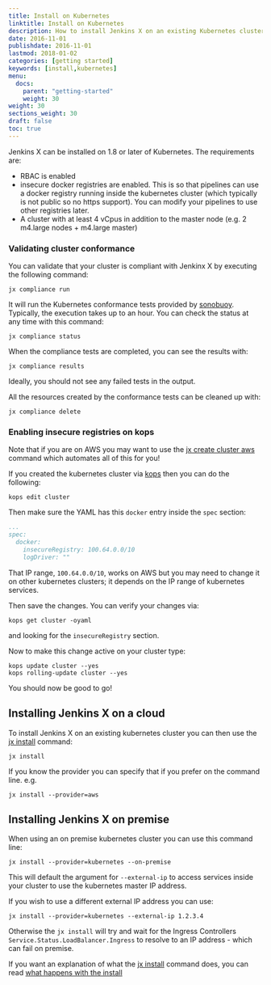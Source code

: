 ```yaml
---
title: Install on Kubernetes
linktitle: Install on Kubernetes
description: How to install Jenkins X on an existing Kubernetes cluster
date: 2016-11-01
publishdate: 2016-11-01
lastmod: 2018-01-02
categories: [getting started]
keywords: [install,kubernetes]
menu:
  docs:
    parent: "getting-started"
    weight: 30
weight: 30
sections_weight: 30
draft: false
toc: true
---
```


Jenkins X can be installed on 1.8 or later of Kubernetes. The requirements are:

* RBAC is enabled
* insecure docker registries are enabled. This is so that pipelines can use a docker registry running inside the kubernetes cluster (which typically is not public so no https support). You can modify your pipelines to use other registries later.
* A cluster with at least 4 vCpus in addition to the master node (e.g. 2 m4.large nodes + m4.large master)

### Validating cluster conformance 

You can validate that your cluster is compliant with Jenkinx X by executing the following command:

    jx compliance run

It will run the Kubernetes conformance tests provided by [sonobuoy](https://github.com/heptio/sonobuoy). Typically, the execution takes up to an hour. 
You can check the status at any time with this command:

    jx compliance status

When the compliance tests are completed, you can see the results with:

    jx compliance results

Ideally, you should not see any failed tests in the output.

All the resources created by the conformance tests can be cleaned up with:

    jx compliance delete

### Enabling insecure registries on kops

Note that if you are on AWS you may want to use the [jx create cluster aws](/getting-started/create-cluster/#using-amazon-aws) command which automates all of this for you!

If you created the kubernetes cluster via [kops](https://github.com/kubernetes/kops) then you can do the following:

```
kops edit cluster 
```

Then make sure the YAML has this `docker` entry inside the `spec` section:

```yaml 
...
spec:
  docker:
    insecureRegistry: 100.64.0.0/10
    logDriver: ""
``` 

That IP range, `100.64.0.0/10`, works on AWS but you may need to change it on other kubernetes clusters; it depends on the IP range of kubernetes services.
 
Then save the changes. You can verify your changes via:

```
kops get cluster -oyaml
```

and looking for the `insecureRegistry` section.

Now to make this change active on your cluster type:

```
kops update cluster --yes
kops rolling-update cluster --yes
```

You should now be good to go!

## Installing Jenkins X on a cloud

To install Jenkins X on an existing kubernetes cluster you can then use the [jx install](/commands/jx_install) command:

    jx install

If you know the provider you can specify that if you prefer on the command line. e.g.

    jx install --provider=aws
    
## Installing Jenkins X on premise

When using an on premise kubernetes cluster you can use this command line:

    jx install --provider=kubernetes --on-premise
    
This will default the argument for `--external-ip` to access services inside your cluster to use the kubernetes master IP address.

If you wish to use a different external IP address you can use:
    
    jx install --provider=kubernetes --external-ip 1.2.3.4
    
Otherwise the `jx install` will try and wait for the Ingress Controllers `Service.Status.LoadBalancer.Ingress` to resolve to an IP address - which can fail on premise.   

If you want an explanation of what the [jx install](/commands/jx_install) command does, you can read [what happens with the install](../install-on-cluster-what-happens)
